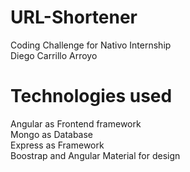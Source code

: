 # URL-Shortener
Coding Challenge for Nativo Internship\
Diego Carrillo Arroyo

# Technologies used
Angular as Frontend framework\
Mongo as Database\
Express as Framework\
Boostrap and Angular Material for design
